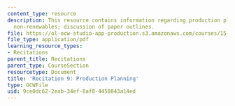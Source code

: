 ```yaml
---
content_type: resource
description: This resource contains information regarding production planning for
  non-renewables; discussion of paper outlines.
file: https://ol-ocw-studio-app-production.s3.amazonaws.com/courses/15-031j-energy-decisions-markets-and-policies-spring-2012/9ce0dc622eab34ef8af84450843a14ed_MIT15_031JS12_rec9.pdf
file_type: application/pdf
learning_resource_types:
- Recitations
parent_title: Recitations
parent_type: CourseSection
resourcetype: Document
title: 'Recitation 9: Production Planning'
type: OCWFile
uid: 9ce0dc62-2eab-34ef-8af8-4450843a14ed
---
```


